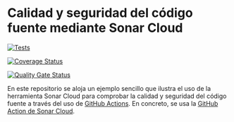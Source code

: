 # Calidad y seguridad del código fuente mediante Sonar Cloud

[![Tests](https://github.com/ULL-ESIT-INF-DSI-2324/github-actions-sonar-cloud/actions/workflows/node.js.yml/badge.svg)](https://github.com/ULL-ESIT-INF-DSI-2324/github-actions-sonar-cloud/actions/workflows/node.js.yml)

[![Coverage Status](https://coveralls.io/repos/github/ULL-ESIT-INF-DSI-2324/github-actions-sonar-cloud/badge.svg?branch=main)](https://coveralls.io/github/ULL-ESIT-INF-DSI-2324/github-actions-sonar-cloud?branch=main)

[![Quality Gate Status](https://sonarcloud.io/api/project_badges/measure?project=ULL-ESIT-INF-DSI-2324_github-actions-sonar-cloud&metric=alert_status)](https://sonarcloud.io/summary/new_code?id=ULL-ESIT-INF-DSI-2324_github-actions-sonar-cloud)

En este repositorio se aloja un ejemplo sencillo que ilustra el uso de la herramienta Sonar Cloud para comprobar la calidad y seguridad del código fuente a través del uso de [GitHub Actions](https://docs.github.com/en/actions). En concreto, se usa la [GitHub Action de Sonar Cloud](https://github.com/marketplace/actions/sonarcloud-scan).
